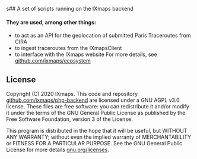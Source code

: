 s## A set of scripts running on the IXmaps backend

#### They are used, among other things:
- to act as an API for the geolocation of submitted Paris Traceroutes from CIRA
- to ingest traceroutes from the IXmapsClient
- to interface with the IXmaps website
For more details, see [github.com/ixmaps/ecosystem](https://github.com/ixmaps/ecosystem)

## License
Copyright (C) 2020 IXmaps.
This code and repository [github.com/ixmaps/php-backend](https://github.com/ixmaps/php-backend) are licensed under a GNU AGPL v3.0 license. These files are free software: you can redistribute it and/or modify it under the terms of the GNU General Public License as published by the Free Software Foundation, version 3 of the License.

This program is distributed in the hope that it will be useful, but WITHOUT ANY WARRANTY; without even the implied warranty of MERCHANTABILITY or FITNESS FOR A PARTICULAR PURPOSE. See the GNU General Public License for more details [gnu.org/licenses](https://gnu.org/licenses/agpl.html).
